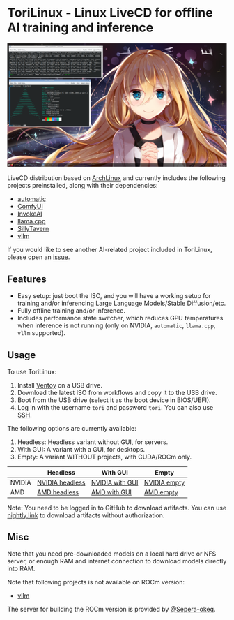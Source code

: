 # ToriLinux - Linux LiveCD for offline AI training and inference

![vLLM on ToriLinux](docs/media/vllm-on-torilinux.png)

LiveCD distribution based on [ArchLinux](https://archlinux.org/) and currently includes the following projects preinstalled, along with their dependencies:
* [automatic](https://github.com/vladmandic/automatic)
* [ComfyUI](https://github.com/comfyanonymous/ComfyUI)
* [InvokeAI](https://github.com/invoke-ai/InvokeAI)
* [llama.cpp](https://github.com/ggerganov/llama.cpp)
* [SillyTavern](https://github.com/SillyTavern/SillyTavern)
* [vllm](https://github.com/vllm-project/vllm)

If you would like to see another AI-related project included in ToriLinux, please open an [issue](https://github.com/sasha0552/ToriLinux/issues/new).

## Features

* Easy setup: just boot the ISO, and you will have a working setup for training and/or inferencing Large Language Models/Stable Diffusion/etc.
* Fully offline training and/or inference.
* Includes performance state switcher, which reduces GPU temperatures when inference is not running (only on NVIDIA, `automatic`, `llama.cpp`, `vllm` supported).

## Usage

To use ToriLinux:
1. Install [Ventoy](https://ventoy.net/en/doc_start.html) on a USB drive.
2. Download the latest ISO from workflows and copy it to the USB drive.
3. Boot from the USB drive (select it as the boot device in BIOS/UEFI).
4. Log in with the username `tori` and password `tori`. You can also use [SSH](https://en.wikipedia.org/wiki/Secure_Shell).

The following options are currently available:
1. Headless: Headless variant without GUI, for servers.
2. With GUI: A variant with a GUI, for desktops.
3. Empty: A variant WITHOUT projects, with CUDA/ROCm only.

|        | Headless | With GUI | Empty |
|--------|----------|----------|-------|
| NVIDIA | [NVIDIA headless](https://github.com/sasha0552/ToriLinux/actions/workflows/gh-build-iso-cuda.yml?query=branch%3Amain+is%3Asuccess) | [NVIDIA with GUI](https://github.com/sasha0552/ToriLinux/actions/workflows/gh-build-iso-cuda-gui.yml?query=branch%3Amain+is%3Asuccess) | [NVIDIA empty](https://github.com/sasha0552/ToriLinux/actions/workflows/gh-build-iso-cuda-empty.yml?query=branch%3Amain+is%3Asuccess) |
| AMD | [AMD headless](https://github.com/sasha0552/ToriLinux/actions/workflows/sh-build-iso-rocm.yml?query=branch%3Amain+is%3Asuccess) | [AMD with GUI](https://github.com/sasha0552/ToriLinux/actions/workflows/sh-build-iso-rocm-gui.yml?query=branch%3Amain+is%3Asuccess) | [AMD empty](https://github.com/sasha0552/ToriLinux/actions/workflows/gh-build-iso-rocm-empty.yml?query=branch%3Amain+is%3Asuccess) |

Note: You need to be logged in to GitHub to download artifacts. You can use [nightly.link](https://nightly.link/) to download artifacts without authorization.

## Misc

Note that you need pre-downloaded models on a local hard drive or NFS server, or enough RAM and internet connection to download models directly into RAM.

Note that following projects is not available on ROCm version:
* [vllm](https://github.com/vllm-project/vllm)

The server for building the ROCm version is provided by [@Sepera-okeq](https://github.com/Sepera-okeq/).
